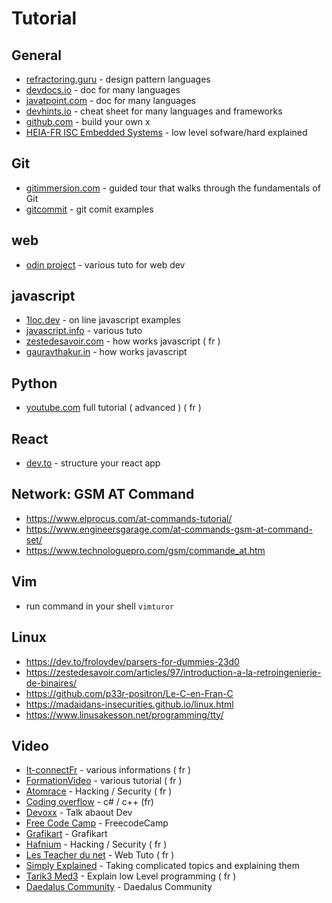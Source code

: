 # Tutorial

## General

- [refractoring.guru](https://refactoring.guru/design-patterns) - design pattern languages
- [devdocs.io](https://devdocs.io/) - doc for many languages
- [javatpoint.com](https://www.javatpoint.com/) - doc for many languages
- [devhints.io](https://devhints.io/) - cheat sheet for many languages and frameworks
- [github.com](https://github.com/danistefanovic/build-your-own-x) - build your own x
- [HEIA-FR ISC Embedded Systems](https://www.youtube.com/channel/UCRQbdFCHVSa5nTKGCySuHGg) - low level sofware/hard explained

## Git

- [gitimmersion.com](https://gitimmersion.com/index.html) - guided tour that walks through the fundamentals of Git
- [gitcommit](https://dev.to/hornet_daemon/git-commit-patterns-5dm7) - git comit examples

## web

- [odin project](https://www.theodinproject.com/home) - various tuto for web dev

## javascript

- [1loc.dev](https://1loc.dev/) - on line javascript examples
- [javascript.info](https://javascript.info/) - various tuto
- [zestedesavoir.com](https://zestedesavoir.com/articles/1652/quelques-rouages-dun-moteur-javascript/) - how works javascript ( fr )
- [gauravthakur.in](https://blog.gauravthakur.in/how-javascript-array-works-internally) - how works javascript

## Python

- [youtube.com](https://www.youtube.com/channel/UCIlUBOXnXjxdjmL_atU53kA) full tutorial ( advanced ) ( fr )

## React

- [dev.to](https://dev.to/yacouri/reactjs-folder-structure-boilerplate-155n) - structure your react app

## Network: GSM AT Command

- https://www.elprocus.com/at-commands-tutorial/
- https://www.engineersgarage.com/at-commands-gsm-at-command-set/
- https://www.technologuepro.com/gsm/commande_at.htm

## Vim

- run command in your shell `vimturor`

## Linux

- https://dev.to/frolovdev/parsers-for-dummies-23d0
- https://zestedesavoir.com/articles/97/introduction-a-la-retroingenierie-de-binaires/
- https://github.com/p33r-positron/Le-C-en-Fran-C
- https://madaidans-insecurities.github.io/linux.html
- https://www.linusakesson.net/programming/tty/

## Video

- [It-connectFr](https://www.youtube.com/c/It-connectFr/videos) - various informations ( fr )
- [FormationVideo](https://www.youtube.com/c/Formationvid%C3%A9o8) - various tutorial ( fr )
- [Atomrace](https://www.youtube.com/channel/UCkVtc364_5j-ZivYYBTmJOg) - Hacking / Security ( fr )
- [Coding overflow](https://www.youtube.com/channel/UC5lmovRKwJ-D4mMZyOUTKog) - c# / c++ (fr)
- [Devoxx](https://www.youtube.com/c/DevoxxFRvideos) - Talk abaout Dev
- [Free Code Camp](https://www.youtube.com/c/Freecodecamp) - FreecodeCamp
- [Grafikart](https://www.youtube.com/c/grafikart) - Grafikart
- [Hafnium](https://www.youtube.com/channel/UC_grjqug_eF6bRS_fVezK-A) - Hacking / Security ( fr )
- [Les Teacher du net](https://www.youtube.com/c/Teachersdunet/videos) - Web Tuto ( fr )
- [Simply Explained](https://www.youtube.com/c/Savjee) - Taking complicated topics and explaining them
- [Tarik3 Med3](https://www.youtube.com/channel/UCesWph6NT_tfQTqHKeHVl9Q) - Explain low Level programming ( fr )
- [Daedalus Community](https://www.youtube.com/c/DaedalusCommunity) - Daedalus Community
